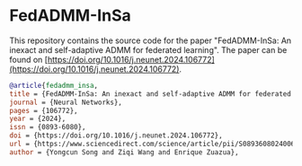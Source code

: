 # FedADMM-InSa

This repository contains the source code for the paper "FedADMM-InSa: An inexact and self-adaptive ADMM for federated learning". The paper can be found on [https://doi.org/10.1016/j.neunet.2024.106772](https://doi.org/10.1016/j.neunet.2024.106772).


```bibtex
@article{fedadmm_insa,
title = {FedADMM-InSa: An inexact and self-adaptive ADMM for federated learning},
journal = {Neural Networks},
pages = {106772},
year = {2024},
issn = {0893-6080},
doi = {https://doi.org/10.1016/j.neunet.2024.106772},
url = {https://www.sciencedirect.com/science/article/pii/S0893608024006968},
author = {Yongcun Song and Ziqi Wang and Enrique Zuazua},
```
